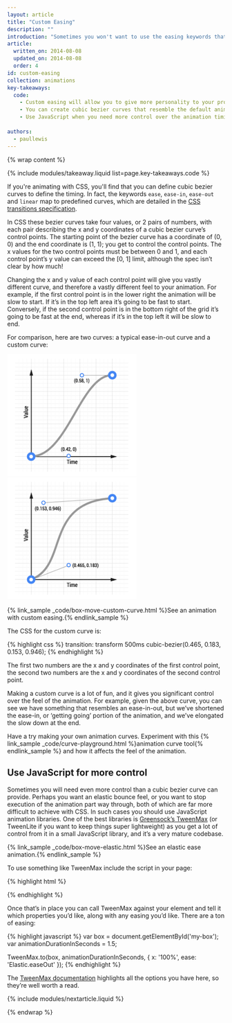 ```yaml
---
layout: article
title: "Custom Easing"
description: ""
introduction: "Sometimes you won't want to use the easing keywords that are included with CSS, or you will be using a JavaScript-based animation library. In both cases you can typically define your own curves (or equations), and this gives you a lot of control over the feel of your project's animations."
article:
  written_on: 2014-08-08
  updated_on: 2014-08-08
  order: 4
id: custom-easing
collection: animations
key-takeaways:
  code:
    - Custom easing will allow you to give more personality to your projects.
    - You can create cubic bezier curves that resemble the default animation curves (ease-out, ease-in, etc) but with emphasis in different places.
    - Use JavaScript when you need more control over the animation timing and behavior, e.g. elastic or bounce animations.

authors:
  - paullewis
---
```

{% wrap content %}

{% include modules/takeaway.liquid list=page.key-takeaways.code %}

If you're animating with CSS, you'll find that you can define cubic bezier curves to define the timing. In fact, the keywords `ease`, `ease-in`, `ease-out` and `linear` map to predefined curves, which are detailed in the [CSS transitions specification](http://www.w3.org/TR/css3-transitions/).

In CSS these bezier curves take four values, or 2 pairs of numbers, with each pair describing the x and y coordinates of a cubic bezier curve’s control points.  The starting point of the bezier curve has a coordinate of (0, 0) and the end coordinate is (1, 1); you get to control the control points. The x values for the two control points must be between 0 and 1, and each control point’s y value can exceed the [0, 1] limit, although the spec isn’t clear by how much!

Changing the x and y value of each control point will give you vastly different curve, and therefore a vastly different feel to your animation. For example, if the first control point is in the lower right the animation will be slow to start. If it’s in the top left area it’s going to be fast to start. Conversely, if the second control point is in the bottom right of the grid it’s going to be fast at the end, whereas if it’s in the top left it will be slow to end.

For comparison, here are two curves: a typical ease-in-out curve and a custom curve:

<img src="imgs/ease-in-out-markers.png" style="display: inline; max-width: 300px" alt="Ease-in-out animation curve." />
<img src="imgs/custom.png" style="display: inline; max-width: 300px" alt="Custom animation curve." />

{% link_sample _code/box-move-custom-curve.html %}See an animation with custom easing.{% endlink_sample %}

The CSS for the custom curve is:

{% highlight css %}
transition: transform 500ms cubic-bezier(0.465, 0.183, 0.153, 0.946);
{% endhighlight %}

The first two numbers are the x and y coordinates of the first control point, the second two numbers are the x and y coordinates of the second control point.

Making a custom curve is a lot of fun, and it gives you significant control over the feel of the animation. For example, given the above curve, you can see we have something that resembles an ease-in-out, but we’ve shortened the ease-in, or ‘getting going’ portion of the animation, and we’ve elongated the slow down at the end.

Have a try making your own animation curves. Experiment with this {% link_sample _code/curve-playground.html %}animation curve tool{% endlink_sample %} and how it affects the feel of the animation.

## Use JavaScript for more control

Sometimes you will need even more control than a cubic bezier curve can provide. Perhaps you want an elastic bounce feel, or you want to stop execution of the animation part way through, both of which are far more difficult to achieve with CSS. In such cases you should use JavaScript animation libraries. One of the best libraries is [Greensock’s TweenMax](https://github.com/greensock/GreenSock-JS/tree/master/src/minified) (or TweenLite if you want to keep things super lightweight) as you get a lot of control from it in a small JavaScript library, and it’s a very mature codebase.

{% link_sample _code/box-move-elastic.html %}See an elastic ease animation.{% endlink_sample %}

To use something like TweenMax include the script in your page:

{% highlight html %}
<script src="http://cdnjs.cloudflare.com/ajax/libs/gsap/latest/TweenMax.min.js"></script>
{% endhighlight %}

Once that’s in place you can call TweenMax against your element and tell it which properties you’d like, along with any easing you’d like. There are a ton of easing:

{% highlight javascript %}
var box = document.getElementById('my-box');
var animationDurationInSeconds = 1.5;

TweenMax.to(box, animationDurationInSeconds, {
  x: '100%',
  ease: 'Elastic.easeOut'
});
{% endhighlight %}

The [TweenMax documentation](http://api.greensock.com/js/com/greensock/TweenMax.html) highlights all the options you have here, so they’re well worth a read.


{% include modules/nextarticle.liquid %}

{% endwrap %}
